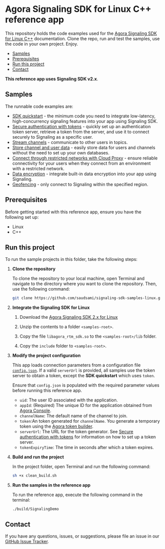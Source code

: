 # Agora Signaling SDK for Linux C++ reference app

This repository holds the code examples used for the [Agora Signaling SDK for Linux C++](https://docs-beta.agora.io/en/signaling/overview/product-overview?platform=linux-cpp) documentation. Clone the repo, run and test the samples, use the code in your own project. Enjoy.

- [Samples](#samples)
- [Prerequisites](#prerequisites)
- [Run this project](#run-this-project)
- [Contact](#contact)

**This reference app uses Signaling SDK v2.x**.

## Samples  

The runnable code examples are:

- [SDK quickstart](./README.md) - the minimum code you need to integrate low-latency, high-concurrency
  signaling features into your app using Signaling SDK.
- [Secure authentication with tokens](./README.md) - quickly set up an authentication token server, retrieve a token from the server, and use it to connect securely to Signaling as a specific user.
- [Stream channels](./README.md) - communicate to other users in topics.
- [Store channel and user data](./README.md) - easily store data for users and channels without the need to
  set up your own databases. 
- [Connect through restricted networks with Cloud Proxy](./README.md) - ensure reliable connectivity for your users when they connect from an
  environment with a restricted network.
- [Data encryption](./README.md) - integrate built-in data encryption into your app using Signaling.
- [Geofencing](./README.md) - only connect to Signaling within the specified region.

## Prerequisites

Before getting started with this reference app, ensure you have the following set up:

- Linux
- C++

## Run this project

To run the sample projects in this folder, take the following steps:

1. **Clone the repository**

    To clone the repository to your local machine, open Terminal and navigate to the directory where you want to clone the repository. Then, use the following command:

    ```bash
    git clone https://github.com/saudsami/signaling-sdk-samples-linux.git
    ```

1. **Integrate the Signaling SDK for Linux** 

    1. Download the [Agora Signaling SDK 2.x for Linux](https://download.agora.io/rtm2/release/Agora_RTM_C%2B%2B_SDK_for_Linux_v218.zip?_gl=1)

    2. Unzip the contents to a folder `<samples-root>`.

    3. Copy the file `libagora_rtm_sdk.so` to the `<samples-root>/lib` folder.

    4. Copy the `include` folder to `<samples-root>`.
   
1. **Modify the project configuration**

   This app loads connection parameters from a configuration file [`config.json`](./config.json).  If a valid `serverUrl` is provided, all samples use the token server to obtain a token, except the **SDK quickstart**  which uses `token`.

   Ensure that `config.json` is populated with the required parameter values before running this reference app.

    - `uid`: The user ID associated with the application.
    - `appId`: (Required) The unique ID for the application obtained from [Agora Console](https://console.agora.io). 
    - `channelName`: The default name of the channel to join.
    - `token`:An token generated for `channelName`. You generate a temporary token using the [Agora token builder](https://agora-token-generator-demo.vercel.app/).
    - `serverUrl`: The URL for the token generator. See [Secure authentication with tokens](https://docs-beta.agora.io/en/signaling/get-started/authentication-workflow) for information on how to set up a token server.
    - `tokenExpiryTime`: The time in seconds after which a token expires.

1. **Build and run the project**

   In the project folder, open Terminal and run the following command:

    ``` bash
    sh +x clean_build.sh
    ```

1. **Run the samples in the reference app**

   To run the reference app, execute the following command in the terminal:

   ```shell
   ./build/SignalingDemo
   ```

## Contact

If you have any questions, issues, or suggestions, please file an issue in our [GitHub Issue Tracker](https://github.com/AgoraIO/signaling-sdk-samples-linux/issues).
